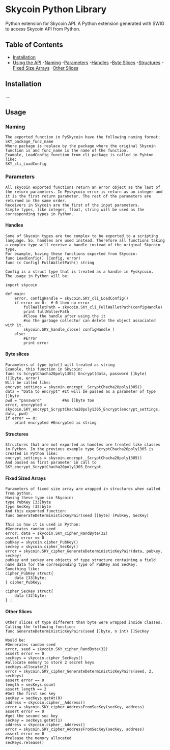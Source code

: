 # Skycoin Python Library

Python extension for Skycoin API.
A Python extension generated with SWIG to access Skycoin API from Python.

## Table of Contents

<!-- MarkdownTOC levels="1,2,3,4,5" autolink="true" bracket="round" -->
- [Installation](#installation)
- [Using the API](#usage)
	-[Naming](#naming)
	-[Parameters](#parameters)
		-[Handles](#handles)
		-[Byte Slices](#byte-slices)
		-[Structures](#structures)
		-[Fixed Size Arrays](#fixed-size-array)
		-[Other Slices](#other-slices)
<!-- /MarkdownTOC -->

## Installation
....
## Usage
### Naming
	The exported function in PySkycoin have the following naming format:
	SKY_package_func_name
	Where package is replace by the package where the original Skycoin function is and func_name is the name of the function.
	Example, LoadConfig function from cli package is called in Pyhton like:
	SKY_cli_LoadConfig
### Parameters
	All skycoin exported functions return an error object as the last of the return parameters. In Pyskycoin error is return as an integer and it is the first return parameter. The rest of the parameters are returned in the same order.
	Receivers in Skycoin are the first of the input parameters.
	Simple types, like integer, float, string will be used as the corresponding types in Python.
#### Handles
	Some of Skycoin types are too complex to be exported to a scripting language. So, handles are used instead. Therefore all functions taking a complex type will receive a handle instead of the original Skycoin type.
	For example, having these functions exported from Skycoin:
	func LoadConfig() (Config, error)
	func (c Config) FullWalletPath() string
	
	Config is a struct type that is treated as a handle in Pyskycoin.
	The usage in Python will be:
	
	import skycoin
	
	def main:
		error, configHandle = skycoin.SKY_cli_LoadConfig()
		if error == 0:  # 0 then no error
			fullWalletPath = skycoin.SKY_cli_FullWalletPath(configHandle)
			print fullWallerPath
			#Close the handle after using the it
			#so the garbage collector can delete the object associated with it. 
			skycoin.SKY_handle_close( configHandle )
		else: 
			#Error
			print error
#### Byte slices
	Parameters of type byte[] will treated as string
	Example, this function in Skycoin:
	func (s ScryptChacha20poly1305) Encrypt(data, password []byte) ([]byte, error)
	Will be called like:
	encrypt_settings = skycoin.encrypt__ScryptChacha20poly1305()
	data = "Data to encrypt" #It will be passed as a parameter of type []byte
	pwd = "password"         #As []byte too
	error, encrypted = skycoin.SKY_encrypt_ScryptChacha20poly1305_Encrypt(encrypt_settings, data, pwd)
	if error == 0:
		print encrypted #Encrypted is string
#### Structures
	Structures that are not exported as handles are treated like classes in Python. In the previous example type ScryptChacha20poly1305 is created in Python like:
	encrypt_settings = skycoin.encrypt__ScryptChacha20poly1305()
	And passed as first parameter in call to SKY_encrypt_ScryptChacha20poly1305_Encrypt.
#### Fixed Sized Arrays
	Parameters of fixed size array are wrapped in structures when called from python.
	Having these type sin Skycoin:
	type PubKey [33]byte
	type SecKey [32]byte
	And this exported function:
	func GenerateDeterministicKeyPair(seed []byte) (PubKey, SecKey)
	
	This is how it is used in Python:
	#Generates random seed
	error, data = skycoin.SKY_cipher_RandByte(32)
	assert error == 0
	pubkey = skycoin.cipher_PubKey()
	seckey = skycoin.cipher_SecKey()
	error = skycoin.SKY_cipher_GenerateDeterministicKeyPair(data, pubkey, seckey)
	pubkey and seckey are objects of type structure containing a field name data for the corresponding type of PubKey and SecKey.
	Something like:
	cipher_PubKey struct{
		data [33]byte;
	} cipher_PubKey;

	cipher_SecKey struct{
		data [32]byte;
	} ;
	
#### Other Slices
	Other slices of type different than byte were wrapped inside classes.
	Calling the following function:
	func GenerateDeterministicKeyPairs(seed []byte, n int) []SecKey
	
	Would be:
	#Generates random seed
	error, seed = skycoin.SKY_cipher_RandByte(32)
	assert error == 0
	secKeys = skycoin.cipher_SecKeys()
	#allocate memory to store 2 secret keys
	secKeys.allocate(2)
	error = skycoin.SKY_cipher_GenerateDeterministicKeyPairs(seed, 2, secKeys)
	assert error == 0
	length = secKeys.count
	assert length == 2
	#Get the first sec key
	secKey = secKeys.getAt(0)
	address = skycoin.cipher__Address()
	error = skycoin.SKY_cipher_AddressFromSecKey(secKey, address)
	assert error == 0
	#get the second sec key
	secKey = secKeys.getAt(1)
	address = skycoin.cipher__Address()
	error = skycoin.SKY_cipher_AddressFromSecKey(secKey, address)
	assert error == 0
	#release the memory allocated
	secKeys.release()
	
